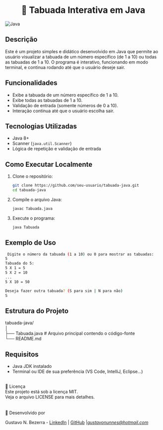 <div align="center">
<h1>🧮 Tabuada Interativa em Java</h1> 
</div>

![Java](https://img.shields.io/badge/Language-Java-orange)



## Descrição

Este é um projeto simples e didático desenvolvido em Java que permite ao usuário visualizar a tabuada de um número específico (de 1 a 10) ou todas as tabuadas de 1 a 10. O programa é interativo, funcionando em modo terminal, e continua rodando até que o usuário deseje sair.

## Funcionalidades

- Exibe a tabuada de um número específico de 1 a 10.
- Exibe todas as tabuadas de 1 a 10.
- Validação de entrada (somente números de 0 a 10).
- Interação contínua até que o usuário escolha sair.
## Tecnologias Utilizadas

- Java 8+
- Scanner (`java.util.Scanner`)
- Lógica de repetição e validação de entrada

## Como Executar Localmente

1. Clone o repositório:
   ```bash
   git clone https://github.com/seu-usuario/tabuada-java.git
   cd tabuada-java
   ```

2. Compile o arquivo Java:
   ```bash
   javac Tabuada.java
   ```

3. Execute o programa:
   ```bash
   java Tabuada
   ```

## Exemplo de Uso

  ```bash
   Digite o número da tabuada (1 a 10) ou 0 para mostrar as tabuadas:
  5
  Tabuada do 5:
  5 X 1 = 5
  5 X 2 = 10
  ...
  5 X 10 = 50

  Deseja fazer outra tabuada? (S para sim | N para não)
  S
   ```
## Estrutura do Projeto
tabuada-java/<br>
│<br>
├── Tabuada.java       # Arquivo principal contendo o código-fonte<br>
└── README.md 

## Requisitos

- Java JDK instalado
- Terminal ou IDE de sua preferência (VS Code, IntelliJ, Eclipse...)

<br>
 📄 Licença
 <br>
Este projeto está sob a licença MIT.
<br>
Veja o arquivo LICENSE para mais detalhes.
<br><br><br>
👤 Desenvolvido por

Gustavo N. Bezerra - [LinkedIn](https://www.linkedin.com/in/gustavo-nunnes) | [GitHub](https://github.com/GNunnes) |<i>gustavonunnes@hotmail.com</i>
